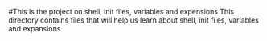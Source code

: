 #This is the project on shell, init files, variables and expensions 
This directory contains files that will help us learn about shell, init files, variables and expansions
